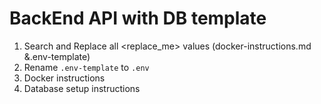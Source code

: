 # BackEnd API with DB template

1. Search and Replace all <replace_me> values (docker-instructions.md &.env-template)
2. Rename `.env-template` to `.env`
3. Docker instructions
4. Database setup instructions


